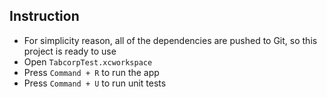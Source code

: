 ## Instruction
- For simplicity reason, all of the dependencies are pushed to Git, so this project is ready to use
- Open `TabcorpTest.xcworkspace`
- Press `Command + R` to run the app
- Press `Command + U` to run unit tests